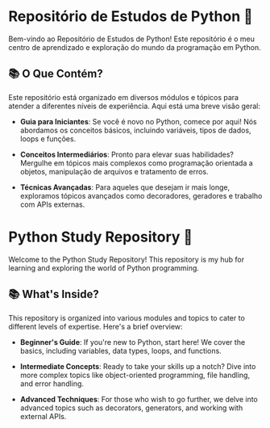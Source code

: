 # Repositório de Estudos de Python 🐍

Bem-vindo ao Repositório de Estudos de Python! Este repositório é o meu centro de aprendizado e exploração do mundo da programação em Python. 

## 📚 O Que Contém?

Este repositório está organizado em diversos módulos e tópicos para atender a diferentes níveis de experiência. Aqui está uma breve visão geral:

- **Guia para Iniciantes**: Se você é novo no Python, comece por aqui! Nós abordamos os conceitos básicos, incluindo variáveis, tipos de dados, loops e funções.

- **Conceitos Intermediários**: Pronto para elevar suas habilidades? Mergulhe em tópicos mais complexos como programação orientada a objetos, manipulação de arquivos e tratamento de erros.

- **Técnicas Avançadas**: Para aqueles que desejam ir mais longe, exploramos tópicos avançados como decoradores, geradores e trabalho com APIs externas.

# Python Study Repository 🐍

Welcome to the Python Study Repository! This repository is my hub for learning and exploring the world of Python programming.

## 📚 What's Inside?

This repository is organized into various modules and topics to cater to different levels of expertise. Here's a brief overview:

- **Beginner's Guide**: If you're new to Python, start here! We cover the basics, including variables, data types, loops, and functions.

- **Intermediate Concepts**: Ready to take your skills up a notch? Dive into more complex topics like object-oriented programming, file handling, and error handling.

- **Advanced Techniques**: For those who wish to go further, we delve into advanced topics such as decorators, generators, and working with external APIs.
